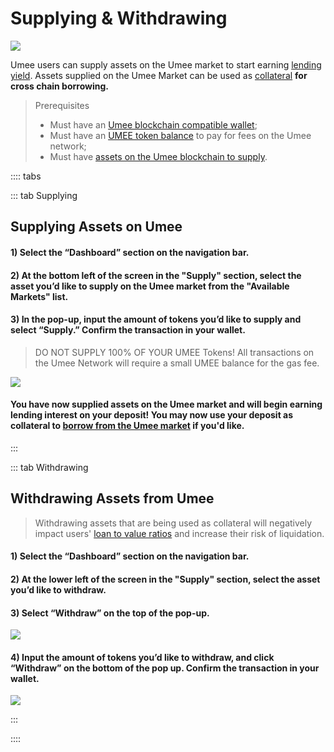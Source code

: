# Supplying & Withdrawing

![](/bg/supply-withdraw.png)

Umee users can supply assets on the Umee market to start earning [lending yield](/learn-the-basics/umee-basics/common-terms.html#supply-apr). Assets supplied on the Umee Market can be used as [collateral](/learn-the-basics/umee-basics/common-terms.html#collateral) **for cross chain borrowing.**

> Prerequisites
>
> * Must have an [Umee blockchain compatible wallet](/users/getting-started/creating-wallet.html#creating-an-umee-blockchain-compatible-wallet);
> * Must have an [UMEE token balance](/users/getting-started/funding-wallet) to pay for fees on the Umee network;
> * Must have [assets on the Umee blockchain to supply](/users/using-the-web-app/transferring-tokens).

:::: tabs

::: tab Supplying

## Supplying Assets on Umee

#### 1) Select the “Dashboard” section on the navigation bar.

#### 2) At the bottom left of the screen in the "Supply" section, select the asset you’d like to supply on the Umee market from the "Available Markets" list.

#### 3) In the pop-up, input the amount of tokens you’d like to supply and select “Supply.” Confirm the transaction in your wallet.

> DO NOT SUPPLY 100% OF YOUR UMEE Tokens! All transactions on the Umee Network will require a small UMEE balance for the gas fee.

![](/bg/supply-3.png)

#### You have now supplied assets on the Umee market and will begin earning lending interest on your deposit! You may now use your deposit as collateral to [borrow from the Umee market](/users/using-the-web-app/borrow-repay) if you'd like.

:::

::: tab Withdrawing

## Withdrawing Assets from Umee

> Withdrawing assets that are being used as collateral will negatively impact users' [loan to value ratios](/learn-the-basics/umee-basics/common-terms.html#maximum-ltv) and increase their risk of liquidation.

#### 1) Select the “Dashboard” section on the navigation bar.

#### 2) At the lower left of the screen in the "Supply" section, select the asset you’d like to withdraw.

#### 3) Select “Withdraw” on the top of the pop-up.

![](/bg/withdraw-2.png)

#### 4) Input the amount of tokens you’d like to withdraw, and click “Withdraw” on the bottom of the pop up. Confirm the transaction in your wallet.

![](/bg/withdraw-3.png)

:::

::::